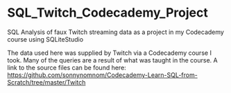 # SQL_Twitch_Codecademy_Project
SQL Analysis of faux Twitch streaming data as a project in my Codecademy course using SQLiteStudio

The data used here was supplied by Twitch via a Codecademy course I took. Many of the queries are a result of what was taught in the course. A link to the source files can be found here: https://github.com/sonnynomnom/Codecademy-Learn-SQL-from-Scratch/tree/master/Twitch
